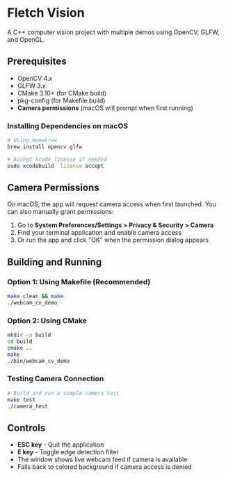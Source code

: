 # Fletch Vision

A C++ computer vision project with multiple demos using OpenCV, GLFW, and OpenGL.

## Prerequisites

- OpenCV 4.x
- GLFW 3.x
- CMake 3.10+ (for CMake build)
- pkg-config (for Makefile build)
- **Camera permissions** (macOS will prompt when first running)

### Installing Dependencies on macOS

```bash
# Using Homebrew
brew install opencv glfw

# Accept Xcode license if needed
sudo xcodebuild -license accept
```

## Camera Permissions

On macOS, the app will request camera access when first launched. You can also manually grant permissions:

1. Go to **System Preferences/Settings > Privacy & Security > Camera**
2. Find your terminal application and enable camera access
3. Or run the app and click "OK" when the permission dialog appears

## Building and Running

### Option 1: Using Makefile (Recommended)

```bash
make clean && make
./webcam_cv_demo
```

### Option 2: Using CMake

```bash
mkdir -p build
cd build
cmake ..
make
./bin/webcam_cv_demo
```

### Testing Camera Connection

```bash
# Build and run a simple camera test
make test
./camera_test
```

## Controls

- **ESC key** - Quit the application
- **E key** - Toggle edge detection filter
- The window shows live webcam feed if camera is available
- Falls back to colored background if camera access is denied
